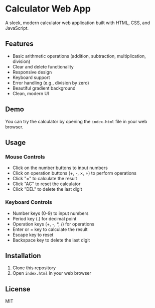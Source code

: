 # Calculator Web App

A sleek, modern calculator web application built with HTML, CSS, and JavaScript.

## Features

- Basic arithmetic operations (addition, subtraction, multiplication, division)
- Clear and delete functionality
- Responsive design
- Keyboard support
- Error handling (e.g., division by zero)
- Beautiful gradient background
- Clean, modern UI

## Demo

You can try the calculator by opening the `index.html` file in your web browser.

## Usage

### Mouse Controls
- Click on the number buttons to input numbers
- Click on operation buttons (+, -, ×, ÷) to perform operations
- Click "=" to calculate the result
- Click "AC" to reset the calculator
- Click "DEL" to delete the last digit

### Keyboard Controls
- Number keys (0-9) to input numbers
- Period key (.) for decimal point
- Operation keys (+, -, *, /) for operations
- Enter or = key to calculate the result
- Escape key to reset
- Backspace key to delete the last digit

## Installation

1. Clone this repository
2. Open `index.html` in your web browser

## License

MIT